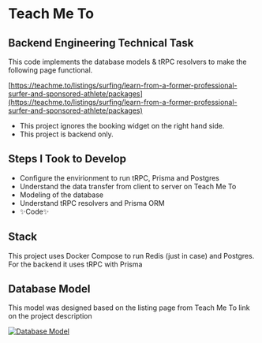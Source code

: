 # Teach Me To
## Backend Engineering Technical Task

This code implements the database models & tRPC resolvers to make the following page functional.

[https://teachme.to/listings/surfing/learn-from-a-former-professional-surfer-and-sponsored-athlete/packages](https://teachme.to/listings/surfing/learn-from-a-former-professional-surfer-and-sponsored-athlete/packages)

- This project ignores the booking widget on the right hand side.
- This project is backend only. 

## Steps I Took to Develop

- Configure the envirionment to run tRPC, Prisma and Postgres
- Understand the data transfer from client to server on Teach Me To
- Modeling of the database
- Understand tRPC resolvers and Prisma ORM
- ✨Code✨

## Stack

This project uses Docker Compose to run Redis (just in case) and Postgres. For the backend it uses tRPC with Prisma

## Database Model

This model was designed based on the listing page from Teach Me To link on the project description

[![Database Model](https://i.imgur.com/fHPXITz.png)](https://i.imgur.com/fHPXITz.png)
